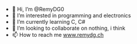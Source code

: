 - 👋 Hi, I’m @RemyDG0
- 👀 I’m interested in programming and electronics
- 🌱 I’m currently learning C, C#
- 💞️ I’m looking to collaborate on nothing, i think
- 📫 How to reach me www.remydg.ch

<!---
RemyDG0/RemyDG0 is a ✨ special ✨ repository because its `README.md` (this file) appears on your GitHub profile.
You can click the Preview link to take a look at your changes.
--->

